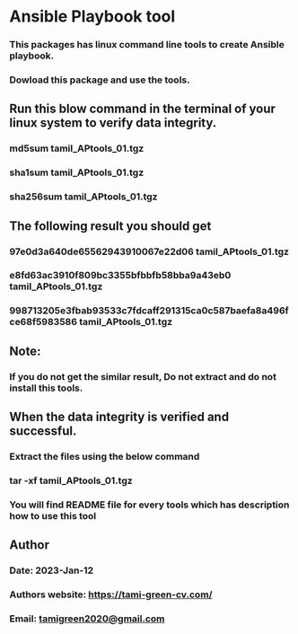 # Ansible Playbook tool
### This packages has linux command line tools to create Ansible playbook.
### Dowload this package and use the tools. 

## Run this blow command in the terminal of your linux system to verify data integrity. 
### md5sum tamil_APtools_01.tgz
### sha1sum tamil_APtools_01.tgz
### sha256sum tamil_APtools_01.tgz

## The following result you should get
### 97e0d3a640de65562943910067e22d06  tamil_APtools_01.tgz
### e8fd63ac3910f809bc3355bfbbfb58bba9a43eb0  tamil_APtools_01.tgz
### 998713205e3fbab93533c7fdcaff291315ca0c587baefa8a496fce68f5983586  tamil_APtools_01.tgz

## Note:
### If you do not get the similar result, Do not extract and do not install this tools.


## When the data integrity is verified and successful.
### Extract the files using the below command
### tar -xf tamil_APtools_01.tgz 
### You will find README file for every tools which has description how to use this tool

## Author
### Date: 2023-Jan-12
### Authors website: https://tami-green-cv.com/
### Email: tamigreen2020@gmail.com

